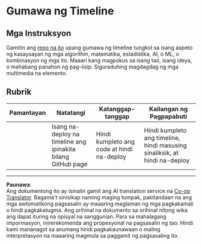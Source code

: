 <!--
CO_OP_TRANSLATOR_METADATA:
{
  "original_hash": "eb6e4d5afd1b21a57d2b9e6d0aac3969",
  "translation_date": "2025-08-29T13:47:27+00:00",
  "source_file": "1-Introduction/2-history-of-ML/assignment.md",
  "language_code": "tl"
}
-->
# Gumawa ng Timeline

## Mga Instruksyon

Gamitin ang [repo na ito](https://github.com/Digital-Humanities-Toolkit/timeline-builder) upang gumawa ng timeline tungkol sa isang aspeto ng kasaysayan ng mga algorithm, matematika, estadistika, AI, o ML, o kombinasyon ng mga ito. Maaari kang magpokus sa isang tao, isang ideya, o mahabang panahon ng pag-iisip. Siguraduhing magdagdag ng mga multimedia na elemento.

## Rubrik

| Pamantayan | Natatangi                                         | Katanggap-tanggap                        | Kailangan ng Pagpapabuti                                         |
| ---------- | ------------------------------------------------- | --------------------------------------- | ---------------------------------------------------------------- |
|            | Isang na-deploy na timeline ang ipinakita bilang GitHub page | Hindi kumpleto ang code at hindi na-deploy | Hindi kumpleto ang timeline, hindi masusing sinaliksik, at hindi na-deploy |

---

**Paunawa**:  
Ang dokumentong ito ay isinalin gamit ang AI translation service na [Co-op Translator](https://github.com/Azure/co-op-translator). Bagama't sinisikap naming maging tumpak, pakitandaan na ang mga awtomatikong pagsasalin ay maaaring maglaman ng mga pagkakamali o hindi pagkakatugma. Ang orihinal na dokumento sa orihinal nitong wika ang dapat ituring na opisyal na sanggunian. Para sa mahalagang impormasyon, inirerekomenda ang propesyonal na pagsasalin ng tao. Hindi kami mananagot sa anumang hindi pagkakaunawaan o maling interpretasyon na maaaring magmula sa paggamit ng pagsasaling ito.